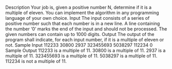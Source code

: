 Description
Your job is, given a positive number N, determine if it is a multiple of eleven. You can implement the
algorithm in any programming language of your own choice.
Input
The input consists of a series of positive number such that each number is in a new line. A line
containing the number ‘0’ marks the end of the input and should not be processed. The given numbers
can contain up to 1000 digits.
Output
The output of the program shall indicate, for each input number, if it is a multiple of eleven or not.
Sample Input
112233
30800
2937
323455693
5038297
112234
0
Sample Output
112233 is a multiple of 11.
30800 is a multiple of 11.
2937 is a multiple of 11.
323455693 is a multiple of 11.
5038297 is a multiple of 11.
112234 is not a multiple of 11.
